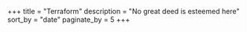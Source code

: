 +++
title = "Terraform"
description = "No great deed is esteemed here"
sort_by = "date"
paginate_by = 5
+++
